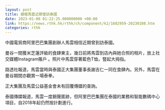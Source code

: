 ```yaml
---
layout: post
title: 據報馬雲近期曾訪泰國
date: 2023-01-08 01:22:25.000000000 +08:00
link: https://news.rthk.hk/rthk/ch/component/k2/1682959-20230108.htm
categories: rthk
---
```


中國電貿商阿里巴巴集團創辦人馬雲相信近期曾到訪泰國。

曼谷一間獲米芝蓮評級的食肆東主，幾日前將馬雲到店內與她合照的相片，放上社交媒體Instagram賬戶 。照片中馬雲穿著藍色T恤，豎起大拇指。

路透社報道，馬雲當時與泰國正大集團董事長謝吉仁一同在食肆內。另外，馬雲在曼谷期間亦觀賞一場泰拳。

正大集團及馬雲公益基金會未有回覆傳媒的查詢。

泰國傳媒報道，馬雲一度銷聲匿跡，但阿里巴巴集團在泰國的業務和智能數碼中心項目，自2018年起仍然按計劃進行。
